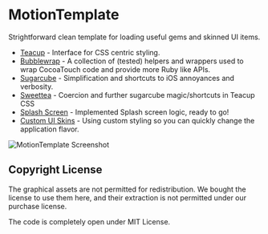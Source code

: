 # MotionTemplate #

Strightforward clean template for loading useful gems and skinned UI items.
* [Teacup](https://github.com/rubymotion/teacup) - Interface for CSS centric styling.
* [Bubblewrap](https://github.com/rubymotion/BubbleWrap) - A collection of (tested) helpers and wrappers used to wrap CocoaTouch code and provide more Ruby like APIs.
* [Sugarcube](https://github.com/rubymotion/sugarcube) - Simplification and shortcuts to iOS annoyances and verbosity.
* [Sweettea](https://github.com/colinta/sweettea) - Coercion and further sugarcube magic/shortcuts in Teacup CSS
* [Splash Screen](https://github.com/IconoclastLabs/SplashMotion) - Implemented Splash screen logic, ready to go!
* [Custom UI Skins](http://graphicriver.net/item/ui-pack-for-ios-by-rebirthpixel/2577167?WT.ac=search_thumb&WT.seg_1=search_thumb&WT.z_author=rebirthpixel) - Using custom styling so you can quickly change the application flavor.

![MotionTemplate Screenshot](http://i.imgur.com/75qfMBq.png "MotionTemplate")

## Copyright License ##

The graphical assets are not permitted for redistribution.  We bought
the license to use them here, and their extraction is not permitted
under our purchase license.

The code is completely open under MIT License.
